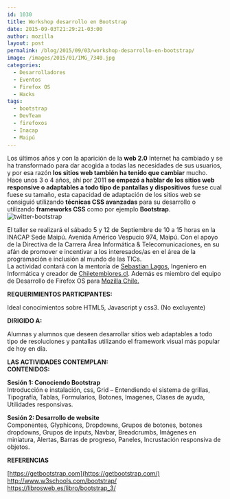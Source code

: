 ```yaml
---
id: 1030
title: Workshop desarrollo en Bootstrap
date: 2015-09-03T21:29:21-03:00
author: mozilla
layout: post
permalink: /blog/2015/09/03/workshop-desarrollo-en-bootstrap/
image: /images/2015/01/IMG_7340.jpg
categories:
  - Desarrolladores
  - Eventos
  - Firefox OS
  - Hacks
tags:
  - bootstrap
  - DevTeam
  - firefoxos
  - Inacap
  - Maipú
---
```

Los últimos años y con la aparición de la **web 2.0** Internet ha cambiado y se ha transformado para dar acogida a todas las necesidades de sus usuarios, y por esa razón **los sitios web también ha tenido que cambiar** mucho.  
Hace unos 3 o 4 años, ahí por 2011 **se empezó a hablar de los sitios web responsive o adaptables a todo tipo de pantallas y dispositivos** fuese cual fuese su tamaño, esta capacidad de adaptación de los sitios web se consiguió utilizando **técnicas CSS avanzadas** para su desarrollo o utilizando **frameworks CSS** como por ejemplo **Bootstrap**.  
<img class="aligncenter size-large wp-image-1031" src="/images/2015/09/twitter-bootstrap-600x212.png" alt="twitter-bootstrap" width="600" height="212" data-id="1031" srcset="/images/2015/09/twitter-bootstrap-600x212.png 600w, /images/2015/09/twitter-bootstrap-252x89.png 252w, /images/2015/09/twitter-bootstrap.png 700w" sizes="(max-width: 600px) 100vw, 600px" /> <!--more-->

  
El taller se realizará el sábado 5 y 12 de Septiembre de 10 a 15 horas en la <span lang="ES-CL">INACAP Sede Maipú.</span> <span lang="ES-CL">Avenida Américo Vespucio 974, Maipú. Con el apoyo de la Directiva de la Carrera Área Informática & Telecomunicaciones</span>, en su afán de promover e incentivar a los interesados/as en el área de la programación e inclusión al mundo de las TICs.  
La actividad contará con la mentoría de <a href="https://twitter.com/SebsLakes" target="_blank">Sebastian Lagos</a>, Ingeniero en Informática y creador de <a href="http://chiletemblores.cl/" target="_blank">Chiletemblores.cl</a>. Además es miembro del equipo de Desarrollo de Firefox OS para  <a title="Mozilla Chile" href="https://www.mozillachile.cl/" target="_blank">Mozilla Chile.</a>

**REQUERIMIENTOS PARTICIPANTES:**

Ideal conocimientos sobre HTML5, Javascript y css3. (No excluyente)

**DIRIGIDO A:**

Alumnas y alumnos que deseen desarrollar sitios web adaptables a todo tipo de resoluciones y pantallas utilizando el framework visual más popular de hoy en día.

**LAS ACTIVIDADES CONTEMPLAN:**  
**CONTENIDOS:**

**Sesión 1: Conociendo Bootstrap**  
Introducción e instalación, css, Grid &#8211; Entendiendo el sistema de grillas, Tipografía, Tablas, Formularios, Botones, Imagenes, Clases de ayuda, Utilidades responsivas.

**Sesión 2: Desarrollo de website**  
Componentes, Glyphicons, Dropdowns, Grupos de botones, botones dropdowns, Grupos de inputs, Navbar, Breadcrumbs, Imágenes en miniatura, Alertas, Barras de progreso, Paneles, Incrustación responsiva de objetos.

**REFERENCIAS**

[https://getbootstrap.com](https://getbootstrap.com/)  
<http://www.w3schools.com/bootstrap/>  
<https://librosweb.es/libro/bootstrap_3/>